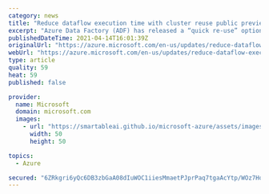 ```yaml
---
category: news
title: "Reduce dataflow execution time with cluster reuse public preview in Azure Data Factory"
excerpt: "Azure Data Factory (ADF) has released a “quick re-use” option as public preview to the Azure Integration Runtime TTL to reduce data flow execution to from 2 mins to under 20 seconds."
publishedDateTime: 2021-04-14T16:01:39Z
originalUrl: "https://azure.microsoft.com/en-us/updates/reduce-dataflow-execution-time-with-cluster-reuse-public-preview-in-azure-data-factory/"
webUrl: "https://azure.microsoft.com/en-us/updates/reduce-dataflow-execution-time-with-cluster-reuse-public-preview-in-azure-data-factory/"
type: article
quality: 59
heat: 59
published: false

provider:
  name: Microsoft
  domain: microsoft.com
  images:
    - url: "https://smartableai.github.io/microsoft-azure/assets/images/organizations/microsoft.com-50x50.jpg"
      width: 50
      height: 50

topics:
  - Azure

secured: "6ZRkgri6yQc6DB3zbGaA08dIuWOC1iiesMmaetPJprPaq7tgaAcYtp/WOz7Ho6YRXLukQKmCiEpWg7Y8F3xYj5QJHr0lsQY10jlihIBBZAQTbZXTCT7df636hC5iYHspkigBSqWL+OPT+8zGND5EBrk4Pefg5HTt325bVaU4w9qqRejtzcpKBr0E7tkPDzjvM868Cx5+RPEKGV60ZqoQ3ECmZn9qF+Zr+Z8LuIOgbW+JmFCv/fYLIWyLh9fn0K5ggSgg4E4kdNQVICMKMOU8xNUu1eN6MHV5LT9jJ59Hl7gYjW0Trn03grnGu4LedbT2ZYKG8HE6cVwCL4V2LpVw96M96+IXarGSeny1HlhR50E=;duuKRAa6zTZwxx2YUa93wA=="
---
```


